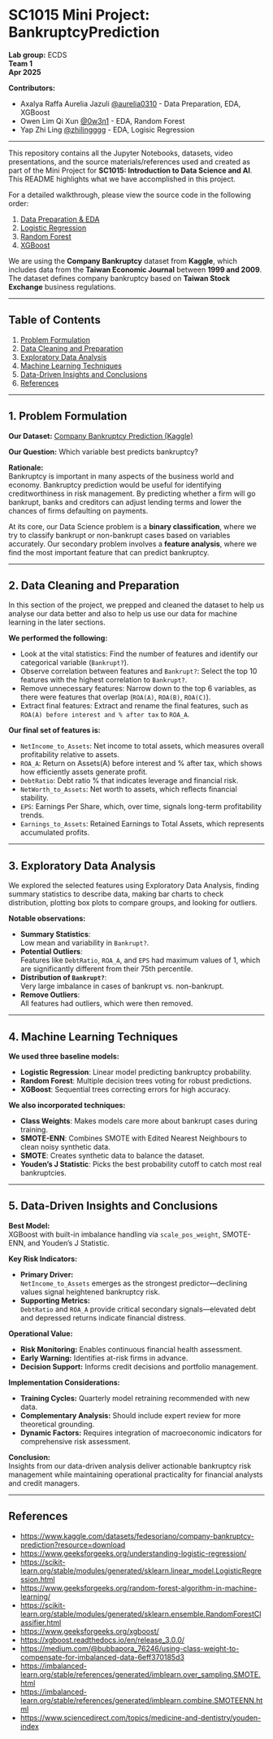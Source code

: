 # SC1015 Mini Project: BankruptcyPrediction

**Lab group:** ECDS  
**Team 1**  
**Apr 2025**

**Contributors:**  
- Axalya Raffa Aurelia Jazuli [@aurelia0310](https://github.com/aurelia0310) - Data Preparation, EDA, XGBoost
- Owen Lim Qi Xun [@0w3n1](https://github.com/0w3n1) - EDA, Random Forest
- Yap Zhi Ling
 [@zhilingggg](https://github.com/zhilingggg) - EDA, Logisic Regression

---

This repository contains all the Jupyter Notebooks, datasets, video presentations, and the source materials/references used and created as part of the Mini Project for **SC1015: Introduction to Data Science and AI**.  
This README highlights what we have accomplished in this project.

For a detailed walkthrough, please view the source code in the following order:

1. [Data Preparation & EDA](data_preparation_eda.ipynb)  
2. [Logistic Regression](logistic_regression.ipynb)  
3. [Random Forest](random_forest.ipynb)  
4. [XGBoost](xgboost.ipynb)


We are using the **Company Bankruptcy** dataset from **Kaggle**, which includes data from the **Taiwan Economic Journal** between **1999 and 2009**. The dataset defines company bankruptcy based on **Taiwan Stock Exchange** business regulations.


---

## Table of Contents
1. [Problem Formulation](#1-problem-formulation)  
2. [Data Cleaning and Preparation](#2-data-cleaning-and-preparation)  
3. [Exploratory Data Analysis](#3-exploratory-data-analysis)  
4. [Machine Learning Techniques](#4-machine-learning-techniques)  
5. [Data-Driven Insights and Conclusions](#5-data-driven-insights-and-conclusions)  
6. [References](#references)

---

## 1. Problem Formulation

**Our Dataset:** [Company Bankruptcy Prediction (Kaggle)](https://www.kaggle.com/datasets/fedesoriano/company-bankruptcy-prediction?resource=download)

**Our Question:** Which variable best predicts bankruptcy?

**Rationale:**  
Bankruptcy is important in many aspects of the business world and economy. Bankruptcy prediction would be useful for identifying creditworthiness in risk management. By predicting whether a firm will go bankrupt, banks and creditors can adjust lending terms and lower the chances of firms defaulting on payments.

At its core, our Data Science problem is a **binary classification**, where we try to classify bankrupt or non-bankrupt cases based on variables accurately. Our secondary problem involves a **feature analysis**, where we find the most important feature that can predict bankruptcy.

---

## 2. Data Cleaning and Preparation

In this section of the project, we prepped and cleaned the dataset to help us analyse our data better and also to help us use our data for machine learning in the later sections.

**We performed the following:**
- Look at the vital statistics: Find the number of features and identify our categorical variable (`Bankrupt?`).
- Observe correlation between features and `Bankrupt?`: Select the top 10 features with the highest correlation to `Bankrupt?`.
- Remove unnecessary features: Narrow down to the top 6 variables, as there were features that overlap (`ROA(A)`, `ROA(B)`, `ROA(C)`).
- Extract final features: Extract and rename the final features, such as `ROA(A) before interest and % after tax` to `ROA_A`.

**Our final set of features is:**
- `NetIncome_to_Assets`: Net income to total assets, which measures overall profitability relative to assets.
- `ROA_A`: Return on Assets(A) before interest and % after tax, which shows how efficiently assets generate profit.
- `DebtRatio`: Debt ratio % that indicates leverage and financial risk.
- `NetWorth_to_Assets`: Net worth to assets, which reflects financial stability.
- `EPS`: Earnings Per Share, which, over time, signals long-term profitability trends.
- `Earnings_to_Assets`: Retained Earnings to Total Assets, which represents accumulated profits.

---

## 3. Exploratory Data Analysis

We explored the selected features using Exploratory Data Analysis, finding summary statistics to describe data, making bar charts to check distribution, plotting box plots to compare groups, and looking for outliers.

**Notable observations:**
- **Summary Statistics**:  
  Low mean and variability in `Bankrupt?`.
- **Potential Outliers**:  
  Features like `DebtRatio`, `ROA_A`, and `EPS` had maximum values of 1, which are significantly different from their 75th percentile.
- **Distribution of `Bankrupt?`**:  
  Very large imbalance in cases of bankrupt vs. non-bankrupt.
- **Remove Outliers**:  
  All features had outliers, which were then removed.

---

## 4. Machine Learning Techniques

**We used three baseline models:**
- **Logistic Regression**: Linear model predicting bankruptcy probability.
- **Random Forest**: Multiple decision trees voting for robust predictions.
- **XGBoost**: Sequential trees correcting errors for high accuracy.

**We also incorporated techniques:**
- **Class Weights**: Makes models care more about bankrupt cases during training.
- **SMOTE-ENN**: Combines SMOTE with Edited Nearest Neighbours to clean noisy synthetic data.
- **SMOTE**: Creates synthetic data to balance the dataset.
- **Youden’s J Statistic**: Picks the best probability cutoff to catch most real bankruptcies.

---

## 5. Data-Driven Insights and Conclusions

**Best Model:**  
XGBoost with built-in imbalance handling via `scale_pos_weight`, SMOTE-ENN, and Youden’s J Statistic.

**Key Risk Indicators:**
- **Primary Driver:**  
  `NetIncome_to_Assets` emerges as the strongest predictor—declining values signal heightened bankruptcy risk.
- **Supporting Metrics:**  
  `DebtRatio` and `ROA_A` provide critical secondary signals—elevated debt and depressed returns indicate financial distress.

**Operational Value:**
- **Risk Monitoring:** Enables continuous financial health assessment.
- **Early Warning:** Identifies at-risk firms in advance.
- **Decision Support:** Informs credit decisions and portfolio management.

**Implementation Considerations:**
- **Training Cycles:** Quarterly model retraining recommended with new data.
- **Complementary Analysis:** Should include expert review for more theoretical grounding.
- **Dynamic Factors:** Requires integration of macroeconomic indicators for comprehensive risk assessment.

**Conclusion:**  
Insights from our data-driven analysis deliver actionable bankruptcy risk management while maintaining operational practicality for financial analysts and credit managers.

---

## References

- https://www.kaggle.com/datasets/fedesoriano/company-bankruptcy-prediction?resource=download
- https://www.geeksforgeeks.org/understanding-logistic-regression/
- https://scikit-learn.org/stable/modules/generated/sklearn.linear_model.LogisticRegression.html
- https://www.geeksforgeeks.org/random-forest-algorithm-in-machine-learning/
- https://scikit-learn.org/stable/modules/generated/sklearn.ensemble.RandomForestClassifier.html
- https://www.geeksforgeeks.org/xgboost/
- https://xgboost.readthedocs.io/en/release_3.0.0/
- https://medium.com/@bubbapora_76246/using-class-weight-to-compensate-for-imbalanced-data-6eff370185d3
- https://imbalanced-learn.org/stable/references/generated/imblearn.over_sampling.SMOTE.html
- https://imbalanced-learn.org/stable/references/generated/imblearn.combine.SMOTEENN.html
- https://www.sciencedirect.com/topics/medicine-and-dentistry/youden-index

